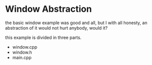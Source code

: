 # Window Abstraction

the basic window example was good and all, but I with all honesty, an abstraction of it would not hurt anybody, would it?

this example is divided in three parts.

- window.cpp
- window.h 
- main.cpp

